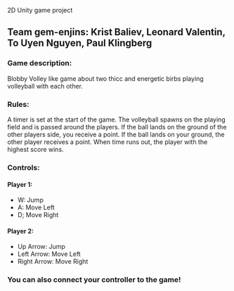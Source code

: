 2D Unity game project

## Team gem-enjins: Krist Baliev, Leonard Valentin, To Uyen Nguyen, Paul Klingberg

### Game description: 
Blobby Volley like game about two thicc and energetic birbs playing volleyball with each other.

### Rules:
A timer is set at the start of the game. The volleyball spawns on the playing field and is passed around the players. If the ball lands on the ground of the other players side, you receive a point. If the ball lands on your ground, the other player receives a point. When time runs out, the player with the highest score wins.

### Controls: 
#### Player 1:
* W: Jump
* A: Move Left
* D; Move Right

#### Player 2:
* Up Arrow: Jump
* Left Arrow: Move Left
* Right Arrow: Move Right

### You can also connect your controller to the game!

